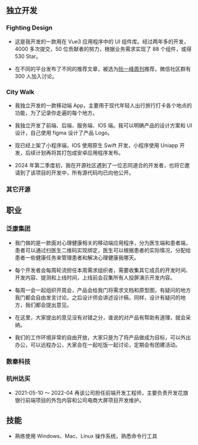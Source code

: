 ## 独立开发

### Fighting Design

- 这是我开发的一款用在 Vue3 应用程序中的 UI 组件库。经过两年多的开发，4000 多次提交，50 位贡献者的努力，根据业务需求实现了 88 个组件，或得 530 Star。

- 在不同的平台发布了不同的推荐文章，被选为[阮一峰周刊](https://www.ruanyifeng.com/blog/2022/09/weekly-issue-225.html)推荐，微信社区群有 300 人加入讨论。

### City Walk

- 我独立开发的一款移动端 App，主要用于现代年轻人出行旅行打卡各个地点的功能，为了记录你走遍的每个地方。

- 我独立开发了前端、后端、服务端、IOS 端。我可以明确产品的设计方案和 UI 设计，自己使用 figma 设计了产品 Logo。

- 现已经上架了小程序端，IOS 使用原生 Swift 开发，小程序使用 Uniapp 开发，后续计划再将其打包成安卓应用程序发布。

- 2024 年第二季度初，我在开源社区遇到了一位志同道合的开发者，也将它邀请到了该项目的开发中，所有源代码均已向他公开。

### 其它开源

## 职业

### 泛康集团

- 我门做的是一款面对心理健康相关的移动端应用程序，分为医生端和患者端，患者可以通过扫医生二维码实现绑定，医生可以根据患者的实际情况，分配给患者一些健康任务来管理患者和解决心理健康我哪天。

- 每个开发者会每周轮流担任本周需求组织者，需要收集其它成员的开发时间、开发内容、提测和上线时间，上线前会召集所有人投屏演示开发内容。

- 每周一会一起组织开周会，产品会给我门将需求文档和原型图，有疑问的地方我门都会自由发言讨论。之后设计师会讲述设计稿，同样，设计有疑问的地方，我们都会提出意见。

- 在这里，大家提出的意见没有对错之分，谁说的对产品有帮助有道理，就会采纳。

- 我们的工作环境非常的自由开放，大家只是为了将产品做成为目标，可以外出办公，可以远程办公，大家会在一起吃饭一起讨论，定期会有团建活动。

### 数秦科技

### 杭州达买

- 2021-05-10 ～ 2022-04 再该公司担任前端开发工程师，主要负责开发花旗银行前端项目的外包内容和公司电商大屏项目开发维护。

## 技能

- 熟练使用 Windows、Mac、Linux 操作系统，熟悉命令行工具
